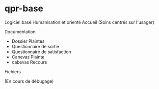 qpr-base
========

Logiciel basé Humanisation et orienté Accueil (Soins centrés sur l'usager)

Documentation

- Dossier Plaintes
- Questionnaire de sortie
- Questionnaire de satisfaction
- Canevas Plainte
- cabevas Recours

Fichiers

(En cours de débugage)
